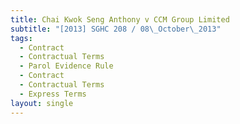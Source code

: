 ```yaml
---
title: Chai Kwok Seng Anthony v CCM Group Limited
subtitle: "[2013] SGHC 208 / 08\_October\_2013"
tags:
  - Contract
  - Contractual Terms
  - Parol Evidence Rule
  - Contract
  - Contractual Terms
  - Express Terms
layout: single
---
```


